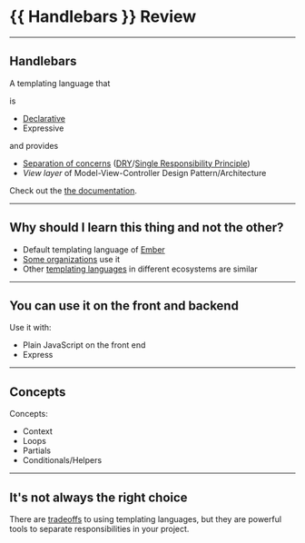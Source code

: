 # {{ Handlebars }} Review

---
## Handlebars

A templating language that

is

- [Declarative](https://en.wikipedia.org/wiki/Declarative_programming)
- Expressive

and provides

- [Separation of concerns](https://en.wikipedia.org/wiki/Separation_of_concerns) ([DRY](https://en.wikipedia.org/wiki/Don%27t_repeat_yourself)/[Single Responsibility Principle](https://en.wikipedia.org/wiki/Single_responsibility_principle))
- *View layer* of Model-View-Controller Design Pattern/Architecture


Check out the [the documentation](https://handlebarsjs.com/).

---

## Why should I learn this thing and not the other?

- Default templating language of [Ember](https://www.emberjs.com/)
- [Some organizations](https://stackshare.io/) use it
- Other [templating languages](https://twig.symfony.com) in different ecosystems are similar

--- 
## You can use it on the front and backend

Use it with:
- Plain JavaScript on the front end
- Express

---

## Concepts
Concepts:

- Context
- Loops
- Partials
- Conditionals/Helpers

---

## It's not always the right choice
There are [tradeoffs](https://www.youtube.com/watch?v=EmGfdlixQHo) to using templating languages, but they are powerful tools to separate responsibilities in your project.
